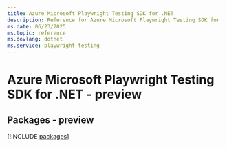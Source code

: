 ```yaml
---
title: Azure Microsoft Playwright Testing SDK for .NET
description: Reference for Azure Microsoft Playwright Testing SDK for .NET
ms.date: 06/23/2025
ms.topic: reference
ms.devlang: dotnet
ms.service: playwright-testing
---
```

# Azure Microsoft Playwright Testing SDK for .NET - preview
## Packages - preview
[!INCLUDE [packages](microsoft-playwright-testing-index.md)]